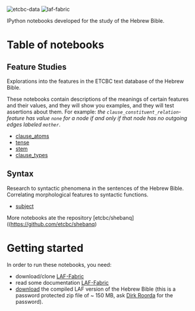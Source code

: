 ![etcbc-data](https://raw.github.com/judithgottschalk/ETCBC-data/master/images/VU-ETCBC-small.png)
![laf-fabric](https://raw.github.com/judithgottschalk/ETCBC-data/master/images/laf-fabric-small.png)

IPython notebooks developed for the study of the Hebrew Bible.

# Table of notebooks

## Feature Studies
Explorations into the features in the ETCBC text database of the Hebrew Bible.

These notebooks contain descriptions of the meanings of certain features and their values,
and they will show you examples, and they will test assertions about them.
For example: *the ``clause_constituent_relation``-feature has value ``none`` for a node if and only if that node has no outgoing edges labeled ``mother``*.

* [clause_atoms](http://nbviewer.ipython.org/github/judithgottschalk/ETCBC-data/blob/master/notebooks/feature-studies/clause_atoms.ipynb)
* [tense](http://nbviewer.ipython.org/github/judithgottschalk/ETCBC-data/blob/master/notebooks/feature-studies/Tense.ipynb)
* [stem](http://nbviewer.ipython.org/github/judithgottschalk/ETCBC-data/blob/master/notebooks/feature-studies/Stem.ipynb)
* [clause_types](http://nbviewer.ipython.org/github/judithgottschalk/ETCBC-data/blob/master/notebooks/feature-studies/clause_type.ipynb)

## Syntax
Research to syntactic phenomena in the sentences of the Hebrew Bible.
Correlating morphological features to syntactic functions.

* [subject](http://nbviewer.ipython.org/github/judithgottschalk/ETCBC-data/blob/master/notebooks/syntax/subject.ipynb)

More notebooks ate the repository [etcbc/shebanq]((https://github.com/etcbc/shebanq)

# Getting started
In order to run these notebooks, you need:

* download/clone [LAF-Fabric](https://github.com/dirkroorda/laf-fabric)
* read some documentation [LAF-Fabric](http://laf-fabric.readthedocs.org/en/latest/)
* [download](https://www.dropbox.com/s/1oqvb92sqn7vuml/laf-fabric-data.zip) the compiled LAF version of the Hebrew Bible
  (this is a password protected zip file of ~ 150 MB, ask [Dirk Roorda](dirk.roorda@dans.knaw.nl) for the password).

